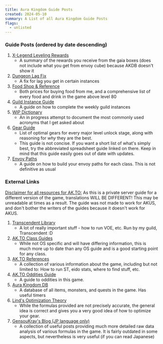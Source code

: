 ```yaml
---
title: Aura Kingdom Guide Posts
created: 2024-05-10
summary: A List of all Aura Kingdom Guide Posts
flags: 
  - unlisted
---
```


### Guide Posts (ordered by date descending)

1. [X-Legend Leveling Rewards](./levelingrewards/)
   - A summary of the rewards you receive from the gaia boxes (does not include what you get from envoy cube) because AKDB doesn't show it
2. [Dungeon Lag Fix](./dungeonlagfix/)
   - A fix for lag you get in certain instances
3. [Food Shop & Reference](./shop)
   - Both prices for buying food from me, and a comprehensive list of every food and drink in the game above level 80
4. [Guild Instance Guide](./guild-instances/)
   - A guide on how to complete the weekly guild instances
5. [WIP Dictionary](./dictionary/)
   - An in progress attempt to document the most commonly used acronyms that I get asked about
6. [Gear Guide](./gearguide/)
   - List of optimal gears for every major level unlock stage, along with reasoning for *why* they are the best.
   - This guide is not concise. If you want a short list of what's simply best, try the abbreviated spreadsheet guide linked on there. Keep in mind that this guide easily goes out of date with updates.
7. [Envoy Paths](./envoypaths/)
   - A guide on how to build your envoy paths for each class. This is not definitive as usual

### External Links

<u>Disclaimer for all resources for AK.TO:</u> As this is a private server guide for a different version of the game, translations WILL BE DIFFERENT! This may be unreadable at times as a result. The guide was not made to work for AKUS, and don't bother the writers of the guides because it doesn't work for AKUS.

1. [Transcendent Library](https://transcendentguild.wordpress.com/library/)
   - A lot of really important stuff - how to run VOE, etc. Run by my guild, Transcendent :D
2. [AK.TO Class Guides](https://docs.google.com/document/d/1fYU68l9Z5MStuxC4N5qzR1nOo77198uhGxEPCnGc2hU/edit) 
   - While not OS specific and will have differing information, this is much more up to date than any OS guide and is a good starting point for any class.
3. [AK.TO References](https://docs.google.com/spreadsheets/d/1EOnM6VWPcqOXkDrRsw1sX4d2bOJ4PBf5avrmAtOPfXY/edit#gid=143300264)
   - A collection of various information about the game, including but not limited to: How to run ST, eido stats, where to find stuff, etc.
4. [AK.TO Oddities Guide](https://docs.google.com/document/d/1F09SzQGAFV0K7_pqq6UoMuC-X3iAC5XbUmQ64KcxQjo/edit#heading=h.dju5dz329gd0)
   - A guide to oddities in this game.
5. [Aura Kingdom DB](https://www.aurakingdom-db.com/)
   - A database of all items, monsters, and quests in the game. Has useful timers
6. [Lind's Optimization Theory](https://docs.google.com/document/d/1b-M2polFzj3pV454YmjxTUDkkX6pY1-72HnwiTJgOw8/edit?usp=sharing) 
   - While the formulas provided are not precisely accurate, the general idea is correct and gives you a very good idea of how to optimize your gear. 
7. [GensouKray's Blog (JP language only)](https://gensoukray.blog.fc2.com)
   - A collection of useful posts providing much more detailed raw data analysis of various formulas in the game. It is fairly outdated in some aspects, but nevertheless is very useful (if you can read Japanese)